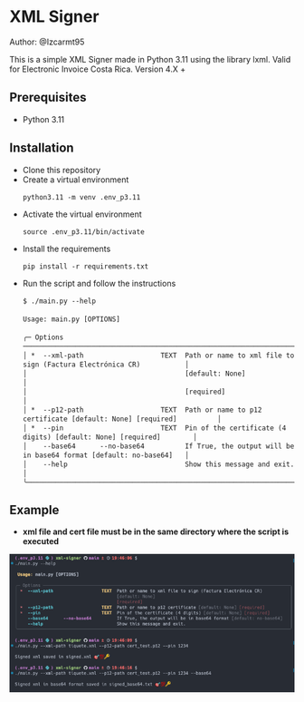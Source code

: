 # XML Signer
Author: @Izcarmt95

This is a simple XML Signer made in Python 3.11 using the library lxml.
Valid for Electronic Invoice Costa Rica. Version 4.X +

## Prerequisites
- Python 3.11

## Installation
- Clone this repository
- Create a virtual environment
    ```
    python3.11 -m venv .env_p3.11
    ```
- Activate the virtual environment
    ```
    source .env_p3.11/bin/activate
    ```
- Install the requirements
    ```
    pip install -r requirements.txt
    ```
- Run the script and follow the instructions
    ```
    $ ./main.py --help
                                                                                                                 
    Usage: main.py [OPTIONS]                                                                                    
                                                                                                                
    ╭─ Options ─────────────────────────────────────────────────────────────────────────────────────────────────╮
    │ *  --xml-path                   TEXT  Path or name to xml file to sign (Factura Electrónica CR)           │
    │                                       [default: None]                                                     │
    │                                       [required]                                                          │
    │ *  --p12-path                   TEXT  Path or name to p12 certificate [default: None] [required]          │
    │ *  --pin                        TEXT  Pin of the certificate (4 digits) [default: None] [required]        │
    │    --base64      --no-base64          If True, the output will be in base64 format [default: no-base64]   │
    │    --help                             Show this message and exit.                                         │
    ╰───────────────────────────────────────────────────────────────────────────────────────────────────────────╯
    ```
## Example
- **xml file and cert file must be in the same directory where the script is executed**

![images](./images/result.png)

